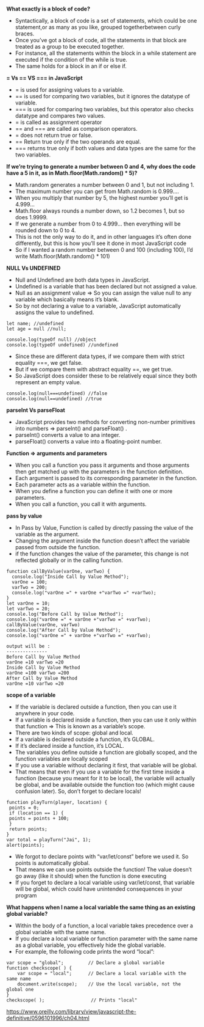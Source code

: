  **What exactly is a block of code?**

* Syntactically, a block of code is a set of statements, which could be one statement,or as many as you like, grouped togetherbetween curly braces.
* Once you’ve got a block of code, all the statements in that block are treated as a group to be executed together. 
* For instance, all the statements within the block in a while statement are executed if the condition of the while is true.
* The same holds for a block in an if or else if.

**= Vs == VS === in JavaScript**

* = is used for assigning values to a variable.
* == is used for comparing two variables, but it ignores the datatype of variable.
* === is used for comparing two variables, but this operator also checks datatype and compares two values.
* = is called as assignment operator
* == and === are called as comparison operators. 
* = does not return true or false.
* == Return true only if the two operands are equal.
* === returns true only if both values and data types are the same for the two variables.

 **If we’re trying to generate a number between 0 and 4, why does the code have a 5 in it, as in Math.floor(Math.random() * 5)?**
 
 * Math.random generates a number between 0 and 1, but not including 1.
 * The maximum number you can get from Math.random is 0.999....
 * When you multiply that number by 5, the highest number you’ll get is 4.999…
 * Math.floor always rounds a number down, so 1.2 becomes 1, but so does 1.9999. 
 * If we generate a number from 0 to 4.999… then everything will be rounded down to 0 to 4.
 * This is not the only way to do it, and in other languages it’s often done differently, but this is how you’ll see it done in most JavaScript code
 * So if I wanted a random number between 0 and 100 (including 100), I’d write Math.floor(Math.random() * 101)
 
 **NULL Vs UNDEFINED**
 
 * Null and Undefined are both data types in JavaScript.
 * Undefined is a variable that has been declared but not assigned a value.
 * Null as an assignment value => So you can assign the value null to any variable which basically means it’s blank.
 * So by not declaring a value to a variable, JavaScript automatically assigns the value to undefined. 
 
 ```
 let name; //undefined
 let age = null //null;
 ```
 ```
 console.log(typeOf null) //object
 console.log(typeOf undefined) //undefined
 ```
 * Since these are different data types, if we compare them with strict equality ===, we get false.
 * But if we compare them with abstract equality ==, we get true.
 * So JavaScript does consider these to be relatively equal since they both represent an empty value.

 ```
 console.log(null===undefined) //false
 console.log(null==undefined) //true
```

**parseInt Vs parseFloat**

* JavaScript provides two methods for converting non-number primitives into numbers => parseInt() and parseFloat() . 
* parseInt() converts  a value to ana integer.
* parseFloat() converts  a value into a floating-point number.

**Function => arguments and parameters**

* When you call a function you pass it arguments and those arguments then get matched up with the parameters in the function definition. 
* Each argument is passed to its corresponding parameter in the function.
* Each parameter acts as a variable within the function.
* When you define a function you can define it with one or more parameters. 
* When you call a function, you call it with arguments.

**pass by value**

* In Pass by Value, Function is called by directly passing the value of the variable as the argument. 
* Changing the argument inside the function doesn’t affect the variable passed from outside the function.
* if the function changes the value of the parameter, this change is not reflected globally or in the calling function.

```
function callByValue(varOne, varTwo) { 
  console.log("Inside Call by Value Method"); 
  varOne = 100; 
  varTwo = 200; 
  console.log("varOne =" + varOne +"varTwo =" +varTwo); 
} 
let varOne = 10; 
let varTwo = 20; 
console.log("Before Call by Value Method"); 
console.log("varOne =" + varOne +"varTwo =" +varTwo); 
callByValue(varOne, varTwo) 
console.log("After Call by Value Method"); 
console.log("varOne =" + varOne +"varTwo =" +varTwo); 

output will be : 
--------------- 
Before Call by Value Method 
varOne =10 varTwo =20 
Inside Call by Value Method 
varOne =100 varTwo =200 
After Call by Value Method 
varOne =10 varTwo =20
```

**scope of a variable**

* If the variable is declared outside a function, then you can use it anywhere in your code. 
* If a variable is declared inside a function, then you can use it only within that function => This is known as a variable’s scope.
* There are two kinds of scope: global and local.
* If a variable is declared outside a function, it’s GLOBAL. 
* If it’s declared inside a function, it’s LOCAL.
* The variables you define outside a function are globally scoped, and the function variables are locally scoped
* If you use a variable without declaring it first, that variable will be global. 
* That means that even if you use a variable for the first time inside a function (because you meant for it to be local), the variable will actually be global, and be available   outside the function too (which might cause confusion later). So, don’t forget to declare locals!

```
function playTurn(player, location) {
 points = 0;
 if (location == 1) {
 points = points + 100;
 }
 return points;
}
var total = playTurn("Jai", 1);
alert(points);
```
* We forgot to declare points with “var/let/const” before we used it. So points is automatically global.
* That means we can use points outside the function! The value doesn’t go away (like it should) when the function is done executing
* If you forget to declare a local variable using var/let/const, that variable will be global, which could have unintended consequences in your program

**What happens when I name a local variable the same thing as an existing global variable?**

* Within the body of a function, a local variable takes precedence over a global variable with the same name. 
* If you declare a local variable or function parameter with the same name as a global variable, you effectively hide the global variable.
* For example, the following code prints the word “local”:

```
var scope = "global";         // Declare a global variable
function checkscope( ) {
    var scope = "local";      // Declare a local variable with the same name
    document.write(scope);    // Use the local variable, not the global one
}
checkscope( );                 // Prints "local"
```
https://www.oreilly.com/library/view/javascript-the-definitive/0596101996/ch04.html






